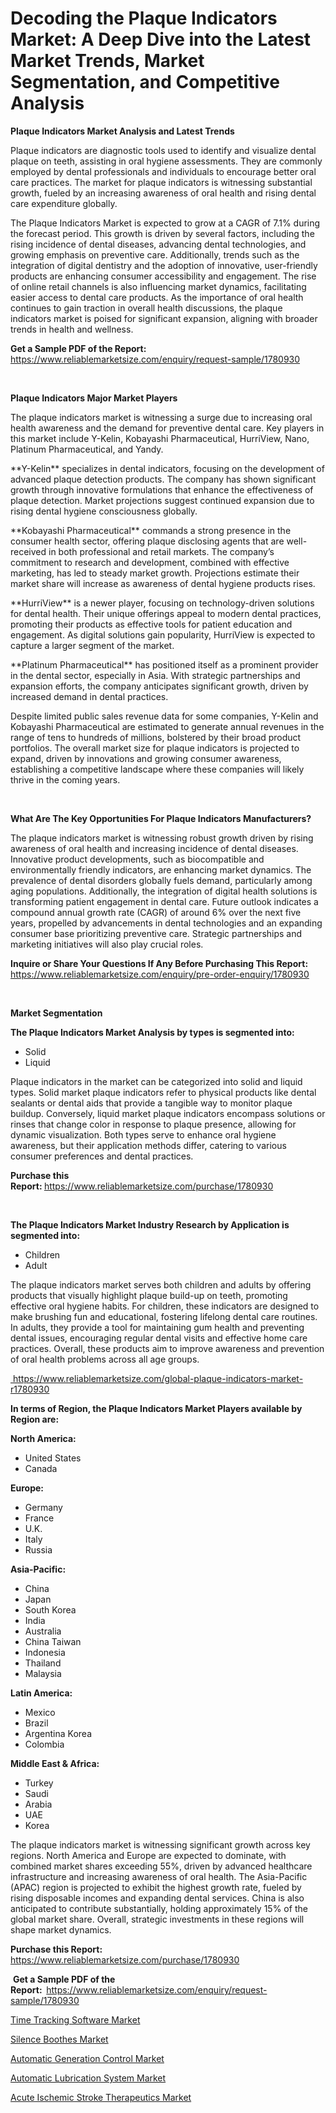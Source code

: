 <p><h1>Decoding the Plaque Indicators Market: A Deep Dive into the Latest Market Trends, Market Segmentation, and Competitive Analysis</h1></p><p><strong>Plaque Indicators Market Analysis and Latest Trends</strong></p>
<p><p>Plaque indicators are diagnostic tools used to identify and visualize dental plaque on teeth, assisting in oral hygiene assessments. They are commonly employed by dental professionals and individuals to encourage better oral care practices. The market for plaque indicators is witnessing substantial growth, fueled by an increasing awareness of oral health and rising dental care expenditure globally.</p><p>The Plaque Indicators Market is expected to grow at a CAGR of 7.1% during the forecast period. This growth is driven by several factors, including the rising incidence of dental diseases, advancing dental technologies, and growing emphasis on preventive care. Additionally, trends such as the integration of digital dentistry and the adoption of innovative, user-friendly products are enhancing consumer accessibility and engagement. The rise of online retail channels is also influencing market dynamics, facilitating easier access to dental care products. As the importance of oral health continues to gain traction in overall health discussions, the plaque indicators market is poised for significant expansion, aligning with broader trends in health and wellness.</p></p>
<p><strong>Get a Sample PDF of the Report:&nbsp;</strong> <a href="https://www.reliablemarketsize.com/enquiry/request-sample/1780930?utm_campaign=1898&utm_medium=2&utm_source=Github&utm_content=ia&utm_term=20122024&utm_id=plaque-indicators">https://www.reliablemarketsize.com/enquiry/request-sample/1780930</a></p>
<p>&nbsp;</p>
<p><strong>Plaque Indicators Major Market Players</strong></p>
<p><p>The plaque indicators market is witnessing a surge due to increasing oral health awareness and the demand for preventive dental care. Key players in this market include Y-Kelin, Kobayashi Pharmaceutical, HurriView, Nano, Platinum Pharmaceutical, and Yandy.</p><p>**Y-Kelin** specializes in dental indicators, focusing on the development of advanced plaque detection products. The company has shown significant growth through innovative formulations that enhance the effectiveness of plaque detection. Market projections suggest continued expansion due to rising dental hygiene consciousness globally.</p><p>**Kobayashi Pharmaceutical** commands a strong presence in the consumer health sector, offering plaque disclosing agents that are well-received in both professional and retail markets. The company’s commitment to research and development, combined with effective marketing, has led to steady market growth. Projections estimate their market share will increase as awareness of dental hygiene products rises.</p><p>**HurriView** is a newer player, focusing on technology-driven solutions for dental health. Their unique offerings appeal to modern dental practices, promoting their products as effective tools for patient education and engagement. As digital solutions gain popularity, HurriView is expected to capture a larger segment of the market.</p><p>**Platinum Pharmaceutical** has positioned itself as a prominent provider in the dental sector, especially in Asia. With strategic partnerships and expansion efforts, the company anticipates significant growth, driven by increased demand in dental practices.</p><p>Despite limited public sales revenue data for some companies, Y-Kelin and Kobayashi Pharmaceutical are estimated to generate annual revenues in the range of tens to hundreds of millions, bolstered by their broad product portfolios. The overall market size for plaque indicators is projected to expand, driven by innovations and growing consumer awareness, establishing a competitive landscape where these companies will likely thrive in the coming years.</p></p>
<p>&nbsp;</p>
<p><strong>What Are The Key Opportunities For Plaque Indicators Manufacturers?</strong></p>
<p><p>The plaque indicators market is witnessing robust growth driven by rising awareness of oral health and increasing incidence of dental diseases. Innovative product developments, such as biocompatible and environmentally friendly indicators, are enhancing market dynamics. The prevalence of dental disorders globally fuels demand, particularly among aging populations. Additionally, the integration of digital health solutions is transforming patient engagement in dental care. Future outlook indicates a compound annual growth rate (CAGR) of around 6% over the next five years, propelled by advancements in dental technologies and an expanding consumer base prioritizing preventive care. Strategic partnerships and marketing initiatives will also play crucial roles.</p></p>
<p><strong>Inquire or Share Your Questions If Any Before Purchasing This Report:</strong> <a href="https://www.reliablemarketsize.com/enquiry/pre-order-enquiry/1780930?utm_campaign=1898&utm_medium=2&utm_source=Github&utm_content=ia&utm_term=20122024&utm_id=plaque-indicators">https://www.reliablemarketsize.com/enquiry/pre-order-enquiry/1780930</a></p>
<p>&nbsp;</p>
<p><strong>Market Segmentation</strong></p>
<p><strong>The Plaque Indicators Market Analysis by types is segmented into:</strong></p>
<p><ul><li>Solid</li><li>Liquid</li></ul></p>
<p><p>Plaque indicators in the market can be categorized into solid and liquid types. Solid market plaque indicators refer to physical products like dental sealants or dental aids that provide a tangible way to monitor plaque buildup. Conversely, liquid market plaque indicators encompass solutions or rinses that change color in response to plaque presence, allowing for dynamic visualization. Both types serve to enhance oral hygiene awareness, but their application methods differ, catering to various consumer preferences and dental practices.</p></p>
<p><strong>Purchase this Report:&nbsp;</strong><a href="https://www.reliablemarketsize.com/purchase/1780930?utm_campaign=1898&utm_medium=2&utm_source=Github&utm_content=ia&utm_term=20122024&utm_id=plaque-indicators">https://www.reliablemarketsize.com/purchase/1780930</a></p>
<p>&nbsp;</p>
<p><strong>The Plaque Indicators Market Industry Research by Application is segmented into:</strong></p>
<p><ul><li>Children</li><li>Adult</li></ul></p>
<p><p>The plaque indicators market serves both children and adults by offering products that visually highlight plaque build-up on teeth, promoting effective oral hygiene habits. For children, these indicators are designed to make brushing fun and educational, fostering lifelong dental care routines. In adults, they provide a tool for maintaining gum health and preventing dental issues, encouraging regular dental visits and effective home care practices. Overall, these products aim to improve awareness and prevention of oral health problems across all age groups.</p></p>
<p><a href="https://www.reliablemarketsize.com/global-plaque-indicators-market-r1780930?utm_campaign=1898&utm_medium=2&utm_source=Github&utm_content=ia&utm_term=20122024&utm_id=plaque-indicators">&nbsp;https://www.reliablemarketsize.com/global-plaque-indicators-market-r1780930</a></p>
<p><strong>In terms of Region, the Plaque Indicators Market Players available by Region are:</strong></p>
<p>
    <p> <strong> North America: </strong>
        <ul>
            <li>United States</li>
            <li>Canada</li>
        </ul>
        </p> 
    <p> <strong> Europe: </strong>
        <ul>
            <li>Germany</li>
            <li>France</li>
            <li>U.K.</li>
            <li>Italy</li>
            <li>Russia</li>
        </ul>
        </p> 
    <p> <strong> Asia-Pacific: </strong>
        <ul>
            <li>China</li>
            <li>Japan</li>
            <li>South Korea</li>
            <li>India</li>
            <li>Australia</li>
            <li>China Taiwan</li>
            <li>Indonesia</li>
            <li>Thailand</li>
            <li>Malaysia</li>
        </ul>
        </p> 
    <p> <strong> Latin America: </strong>
        <ul>
            <li>Mexico</li>
            <li>Brazil</li>
            <li>Argentina Korea</li>
            <li>Colombia</li>
        </ul>
        </p> 
    <p> <strong> Middle East & Africa: </strong>
        <ul>
            <li>Turkey</li>
            <li>Saudi</li>
            <li>Arabia</li>
            <li>UAE</li>
            <li>Korea</li>
        </ul>
    </p>
    </p>
<p><p>The plaque indicators market is witnessing significant growth across key regions. North America and Europe are expected to dominate, with combined market shares exceeding 55%, driven by advanced healthcare infrastructure and increasing awareness of oral health. The Asia-Pacific (APAC) region is projected to exhibit the highest growth rate, fueled by rising disposable incomes and expanding dental services. China is also anticipated to contribute substantially, holding approximately 15% of the global market share. Overall, strategic investments in these regions will shape market dynamics.</p></p>
<p><strong>Purchase this Report: </strong><a href="https://www.reliablemarketsize.com/purchase/1780930?utm_campaign=1898&utm_medium=2&utm_source=Github&utm_content=ia&utm_term=20122024&utm_id=plaque-indicators">https://www.reliablemarketsize.com/purchase/1780930</a></p>
<p>&nbsp;<strong>Get a Sample PDF of the Report:&nbsp;&nbsp;</strong><a href="https://www.reliablemarketsize.com/enquiry/request-sample/1780930?utm_campaign=1898&utm_medium=2&utm_source=Github&utm_content=ia&utm_term=20122024&utm_id=plaque-indicators">https://www.reliablemarketsize.com/enquiry/request-sample/1780930</a></p>
<p><strong></strong></p>
<p><p><a href="https://www.linkedin.com/pulse/analyzing-time-tracking-software-market-growth-revenue-trends-x99sf?utm_campaign=1898&utm_medium=2&utm_source=Github&utm_content=ia&utm_term=20122024&utm_id=plaque-indicators">Time Tracking Software Market</a></p><p><a href="https://github.com/Chiragrp22/Market-Research-Report-List-6/blob/main/silence-boothes-market.md?utm_campaign=1898&utm_medium=2&utm_source=Github&utm_content=ia&utm_term=20122024&utm_id=plaque-indicators">Silence Boothes Market</a></p><p><a href="https://www.linkedin.com/pulse/analyzing-automatic-generation-control-market-revenue-worth-vmqof?utm_campaign=1898&utm_medium=2&utm_source=Github&utm_content=ia&utm_term=20122024&utm_id=plaque-indicators">Automatic Generation Control Market</a></p><p><a href="https://www.linkedin.com/pulse/future-trends-global-automatic-lubrication-system-market-qkaof?utm_campaign=1898&utm_medium=2&utm_source=Github&utm_content=ia&utm_term=20122024&utm_id=plaque-indicators">Automatic Lubrication System Market</a></p><p><a href="https://www.linkedin.com/pulse/future-acute-ischemic-stroke-therapeutics-market-growth-fetvf?utm_campaign=1898&utm_medium=2&utm_source=Github&utm_content=ia&utm_term=20122024&utm_id=plaque-indicators">Acute Ischemic Stroke Therapeutics Market</a></p></p>